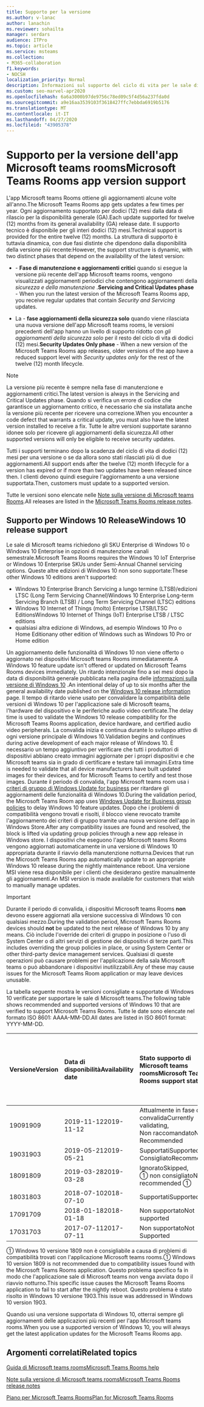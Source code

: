 ```yaml
---
title: Supporto per la versione
ms.author: v-lanac
author: lanachin
ms.reviewer: sohailta
manager: serdars
audience: ITPro
ms.topic: article
ms.service: msteams
ms.collection:
- M365-collaboration
f1.keywords:
- NOCSH
localization_priority: Normal
description: Informazioni sul supporto del ciclo di vita per le sale di Microsoft teams, tra cui la struttura di supporto dinamico e le relative fasi.
ms.custom: seo-marvel-apr2020
ms.openlocfilehash: 6a6a3000b97de9756c78ed09c5f4d56a237fda0d
ms.sourcegitcommit: a9e16aa3539103f3618427ffc7ebbda6919b5176
ms.translationtype: MT
ms.contentlocale: it-IT
ms.lasthandoff: 04/27/2020
ms.locfileid: "43905378"
---
```

# <a name="microsoft-teams-rooms-app-version-support"></a><span data-ttu-id="45d62-103">Supporto per la versione dell'app Microsoft teams rooms</span><span class="sxs-lookup"><span data-stu-id="45d62-103">Microsoft Teams Rooms app version support</span></span>
 
<span data-ttu-id="45d62-104">L'app Microsoft teams Rooms ottiene gli aggiornamenti alcune volte all'anno.</span><span class="sxs-lookup"><span data-stu-id="45d62-104">The Microsoft Teams Rooms app gets updates a few times per year.</span></span> <span data-ttu-id="45d62-105">Ogni aggiornamento supportato per dodici (12) mesi dalla data di rilascio per la disponibilità generale (GA).</span><span class="sxs-lookup"><span data-stu-id="45d62-105">Each update supported for twelve (12) months from its general availability (GA) release date.</span></span> <span data-ttu-id="45d62-106">Il supporto tecnico è disponibile per gli interi dodici (12) mesi.</span><span class="sxs-lookup"><span data-stu-id="45d62-106">Technical support is provided for the entire twelve (12) months.</span></span> <span data-ttu-id="45d62-107">La struttura di supporto è tuttavia dinamica, con due fasi distinte che dipendono dalla disponibilità della versione più recente:</span><span class="sxs-lookup"><span data-stu-id="45d62-107">However, the support structure is dynamic, with two distinct phases that depend on the availability of the latest version:</span></span>

- <span data-ttu-id="45d62-108">\- **Fase di manutenzione e aggiornamenti critici** quando si esegue la versione più recente dell'app Microsoft teams rooms, vengono visualizzati aggiornamenti periodici che contengono aggiornamenti della *sicurezza e della manutenzione* .</span><span class="sxs-lookup"><span data-stu-id="45d62-108">**Servicing and Critical Updates phase** \- When you run the latest version of the Microsoft Teams Rooms app, you receive regular updates that contain *Security and Servicing* updates.</span></span>

- <span data-ttu-id="45d62-109">La \- **fase aggiornamenti della sicurezza solo** quando viene rilasciata una nuova versione dell'app Microsoft teams rooms, le versioni precedenti dell'app hanno un livello di supporto ridotto con *gli aggiornamenti della sicurezza solo* per il resto del ciclo di vita di dodici (12) mesi.</span><span class="sxs-lookup"><span data-stu-id="45d62-109">**Security Updates Only phase** \- When a new version of the Microsoft Teams Rooms app releases, older versions of the app have a reduced support level with *Security updates only* for the rest of the twelve (12) month lifecycle.</span></span>

> [!NOTE]
> <span data-ttu-id="45d62-110">La versione più recente è sempre nella fase di manutenzione e aggiornamenti critici.</span><span class="sxs-lookup"><span data-stu-id="45d62-110">The latest version is always in the Servicing and Critical Updates phase.</span></span> <span data-ttu-id="45d62-111">Quando si verifica un errore di codice che garantisce un aggiornamento critico, è necessario che sia installata anche la versione più recente per ricevere una correzione.</span><span class="sxs-lookup"><span data-stu-id="45d62-111">When you encounter a code defect that warrants a critical update, you must also have the latest version installed to receive a fix.</span></span> <span data-ttu-id="45d62-112">Tutte le altre versioni supportate saranno idonee solo per ricevere gli aggiornamenti della sicurezza.</span><span class="sxs-lookup"><span data-stu-id="45d62-112">All other supported versions will only be eligible to receive security updates.</span></span>

<span data-ttu-id="45d62-113">Tutti i supporti terminano dopo la scadenza del ciclo di vita di dodici (12) mesi per una versione o se da allora sono stati rilasciati più di due aggiornamenti.</span><span class="sxs-lookup"><span data-stu-id="45d62-113">All support ends after the twelve (12) month lifecycle for a version has expired or if more than two updates have been released since then.</span></span> <span data-ttu-id="45d62-114">I clienti devono quindi eseguire l'aggiornamento a una versione supportata.</span><span class="sxs-lookup"><span data-stu-id="45d62-114">Then, customers must update to a supported version.</span></span>

<span data-ttu-id="45d62-115">Tutte le versioni sono elencate nelle [Note sulla versione di Microsoft teams Rooms](rooms-release-note.md).</span><span class="sxs-lookup"><span data-stu-id="45d62-115">All releases are listed in the [Microsoft Teams Rooms release notes](rooms-release-note.md).</span></span>

## <a name="windows-10-release-support"></a><span data-ttu-id="45d62-116">Supporto per Windows 10 Release</span><span class="sxs-lookup"><span data-stu-id="45d62-116">Windows 10 release support</span></span>

<span data-ttu-id="45d62-117">Le sale di Microsoft teams richiedono gli SKU Enterprise di Windows 10 o Windows 10 Enterprise in opzioni di manutenzione canali semestrale.</span><span class="sxs-lookup"><span data-stu-id="45d62-117">Microsoft Teams Rooms requires the  Windows 10 IoT Enterprise or Windows 10 Enterprise SKUs under Semi-Annual Channel servicing options.</span></span> <span data-ttu-id="45d62-118">Queste altre edizioni di Windows 10 non sono supportate:</span><span class="sxs-lookup"><span data-stu-id="45d62-118">These other Windows 10 editions aren't supported:</span></span>

- <span data-ttu-id="45d62-119">Windows 10 Enterprise Branch Servicing a lungo termine (LTSB)/edizioni LTSC (Long Term Servicing Channel)</span><span class="sxs-lookup"><span data-stu-id="45d62-119">Windows 10 Enterprise Long-term Servicing Branch (LTSB) / Long Term Servicing Channel (LTSC) editions</span></span>
- <span data-ttu-id="45d62-120">Windows 10 Internet of Things (molto) Enterprise LTSB/LTSC Editions</span><span class="sxs-lookup"><span data-stu-id="45d62-120">Windows 10 Internet of Things (IoT) Enterprise LTSB / LTSC editions</span></span>
- <span data-ttu-id="45d62-121">qualsiasi altra edizione di Windows, ad esempio Windows 10 Pro o Home Edition</span><span class="sxs-lookup"><span data-stu-id="45d62-121">any other edition of Windows such as Windows 10 Pro or Home edition</span></span>

<span data-ttu-id="45d62-122">Un aggiornamento delle funzionalità di Windows 10 non viene offerto o aggiornato nei dispositivi Microsoft teams Rooms immediatamente.</span><span class="sxs-lookup"><span data-stu-id="45d62-122">A Windows 10 feature update isn't offered or updated on Microsoft Teams Rooms devices immediately.</span></span> <span data-ttu-id="45d62-123">Un ritardo intenzionale fino a sei mesi dopo la data di disponibilità generale pubblicata nella pagina delle [informazioni sulla versione di Windows 10](https://docs.microsoft.com/windows/release-information/) .</span><span class="sxs-lookup"><span data-stu-id="45d62-123">An intentional delay of up to six months after the general availability date published on the [Windows 10 release information](https://docs.microsoft.com/windows/release-information/) page.</span></span> <span data-ttu-id="45d62-124">Il tempo di ritardo viene usato per convalidare la compatibilità delle versioni di Windows 10 per l'applicazione sale di Microsoft teams, l'hardware del dispositivo e le periferiche audio video certificate.</span><span class="sxs-lookup"><span data-stu-id="45d62-124">The delay time is used to validate the Windows 10 release compatibility for the Microsoft Teams Rooms application, device hardware, and certified audio video peripherals.</span></span> <span data-ttu-id="45d62-125">La convalida inizia e continua durante lo sviluppo attivo di ogni versione principale di Windows 10.</span><span class="sxs-lookup"><span data-stu-id="45d62-125">Validation begins and continues during active development of each major release of Windows 10.</span></span> <span data-ttu-id="45d62-126">È necessario un tempo aggiuntivo per verificare che tutti i produttori di dispositivi abbiano creato immagini aggiornate per i propri dispositivi e che Microsoft teams sia in grado di certificare e testare tali immagini.</span><span class="sxs-lookup"><span data-stu-id="45d62-126">Extra time is needed to validate that all device manufacturers have built updated images for their devices, and for Microsoft Teams to certify and test those images.</span></span> <span data-ttu-id="45d62-127">Durante il periodo di convalida, l'app Microsoft teams room usa i [criteri di gruppo di Windows Update for business](https://docs.microsoft.com/windows/deployment/update/waas-manage-updates-wufb) per ritardare gli aggiornamenti delle funzionalità di Windows 10.</span><span class="sxs-lookup"><span data-stu-id="45d62-127">During the validation period, the Microsoft Teams Room app  uses  [Windows Update for Business group policies](https://docs.microsoft.com/windows/deployment/update/waas-manage-updates-wufb) to delay Windows 10 feature updates.</span></span> <span data-ttu-id="45d62-128">Dopo che i problemi di compatibilità vengono trovati e risolti, il blocco viene revocato tramite l'aggiornamento dei criteri di gruppo tramite una nuova versione dell'app in Windows Store.</span><span class="sxs-lookup"><span data-stu-id="45d62-128">After any compatibility issues are found and resolved, the block is lifted via updating group policies through a new app release in Windows store.</span></span> <span data-ttu-id="45d62-129">I dispositivi che eseguono l'app Microsoft teams Rooms vengono aggiornati automaticamente in una versione di Windows 10 appropriata durante il riavvio della manutenzione notturna.</span><span class="sxs-lookup"><span data-stu-id="45d62-129">Devices that run the Microsoft Teams Rooms app automatically update to an appropriate Windows 10 release during the nightly maintenance reboot.</span></span> <span data-ttu-id="45d62-130">Una versione MSI viene resa disponibile per i clienti che desiderano gestire manualmente gli aggiornamenti.</span><span class="sxs-lookup"><span data-stu-id="45d62-130">An MSI version is made available for customers that wish to manually manage updates.</span></span>  

> [!IMPORTANT]
> <span data-ttu-id="45d62-131">Durante il periodo di convalida, i dispositivi Microsoft teams Rooms **non** devono essere aggiornati alla versione successiva di Windows 10 con qualsiasi mezzo.</span><span class="sxs-lookup"><span data-stu-id="45d62-131">During the validation period, Microsoft Teams Rooms devices should **not** be updated to the next release of Windows 10 by any means.</span></span> <span data-ttu-id="45d62-132">Ciò include l'override dei criteri di gruppo in posizione o l'uso di System Center o di altri servizi di gestione dei dispositivi di terze parti.</span><span class="sxs-lookup"><span data-stu-id="45d62-132">This includes overriding the group policies in place, or using System Center or other third-party device management services.</span></span> <span data-ttu-id="45d62-133">Qualsiasi di queste operazioni può causare problemi per l'applicazione della sala Microsoft teams o può abbandonare i dispositivi inutilizzabili.</span><span class="sxs-lookup"><span data-stu-id="45d62-133">Any of these may cause issues for the Microsoft Teams Room application or may leave devices unusable.</span></span>  

<span data-ttu-id="45d62-134">La tabella seguente mostra le versioni consigliate e supportate di Windows 10 verificate per supportare le sale di Microsoft teams.</span><span class="sxs-lookup"><span data-stu-id="45d62-134">The following table shows recommended and supported versions of Windows 10 that are verified to support Microsoft Teams Rooms.</span></span> <span data-ttu-id="45d62-135">Tutte le date sono elencate nel formato ISO 8601: AAAA-MM-DD.</span><span class="sxs-lookup"><span data-stu-id="45d62-135">All dates are listed in ISO 8601 format: YYYY-MM-DD.</span></span>

|<span data-ttu-id="45d62-136">Versione</span><span class="sxs-lookup"><span data-stu-id="45d62-136">Version</span></span>  |<span data-ttu-id="45d62-137">Data di disponibilità</span><span class="sxs-lookup"><span data-stu-id="45d62-137">Availability date</span></span>   |<span data-ttu-id="45d62-138">Stato supporto di Microsoft teams rooms</span><span class="sxs-lookup"><span data-stu-id="45d62-138">Microsoft Teams Rooms support status</span></span>   |<span data-ttu-id="45d62-139">Versione minima dell'applicazione di Microsoft teams rooms</span><span class="sxs-lookup"><span data-stu-id="45d62-139">Microsoft Teams Rooms Minimum application version</span></span> | <span data-ttu-id="45d62-140">Build del sistema operativo consigliata</span><span class="sxs-lookup"><span data-stu-id="45d62-140">Recommended OS build</span></span>  |
|:---  |:---       |:---                                  |:---     |:---     |
| <span data-ttu-id="45d62-141">1909</span><span class="sxs-lookup"><span data-stu-id="45d62-141">1909</span></span> |<span data-ttu-id="45d62-142">2019-11-12</span><span class="sxs-lookup"><span data-stu-id="45d62-142">2019-11-12</span></span> |<span data-ttu-id="45d62-143">Attualmente in fase di convalida</span><span class="sxs-lookup"><span data-stu-id="45d62-143">Currently validating,</span></span> <br/><span data-ttu-id="45d62-144">Non raccomandato</span><span class="sxs-lookup"><span data-stu-id="45d62-144">Not Recommended</span></span>|<span data-ttu-id="45d62-145">&#x2014;</span><span class="sxs-lookup"><span data-stu-id="45d62-145">&#x2014;</span></span> |<span data-ttu-id="45d62-146">&#x2014;</span><span class="sxs-lookup"><span data-stu-id="45d62-146">&#x2014;</span></span> |
| <span data-ttu-id="45d62-147">1903</span><span class="sxs-lookup"><span data-stu-id="45d62-147">1903</span></span> |<span data-ttu-id="45d62-148">2019-05-21</span><span class="sxs-lookup"><span data-stu-id="45d62-148">2019-05-21</span></span> |<span data-ttu-id="45d62-149">Supportati</span><span class="sxs-lookup"><span data-stu-id="45d62-149">Supported,</span></span> <br/><span data-ttu-id="45d62-150">Consigliato</span><span class="sxs-lookup"><span data-stu-id="45d62-150">Recommended</span></span>  |<span data-ttu-id="45d62-151">4.2.4.0</span><span class="sxs-lookup"><span data-stu-id="45d62-151">4.2.4.0</span></span> |<span data-ttu-id="45d62-152">18362,356</span><span class="sxs-lookup"><span data-stu-id="45d62-152">18362.356</span></span> |
| <span data-ttu-id="45d62-153">1809</span><span class="sxs-lookup"><span data-stu-id="45d62-153">1809</span></span> |<span data-ttu-id="45d62-154">2019-03-28</span><span class="sxs-lookup"><span data-stu-id="45d62-154">2019-03-28</span></span> |<span data-ttu-id="45d62-155">Ignorato</span><span class="sxs-lookup"><span data-stu-id="45d62-155">Skipped,</span></span> <br/><span data-ttu-id="45d62-156">&#x2780; non consigliato</span><span class="sxs-lookup"><span data-stu-id="45d62-156">Not recommended &#x2780;</span></span>|<span data-ttu-id="45d62-157">&#x2014;</span><span class="sxs-lookup"><span data-stu-id="45d62-157">&#x2014;</span></span> |<span data-ttu-id="45d62-158">&#x2014;</span><span class="sxs-lookup"><span data-stu-id="45d62-158">&#x2014;</span></span> |
| <span data-ttu-id="45d62-159">1803</span><span class="sxs-lookup"><span data-stu-id="45d62-159">1803</span></span> |<span data-ttu-id="45d62-160">2018-07-10</span><span class="sxs-lookup"><span data-stu-id="45d62-160">2018-07-10</span></span> |<span data-ttu-id="45d62-161">Supportati</span><span class="sxs-lookup"><span data-stu-id="45d62-161">Supported</span></span>                             |<span data-ttu-id="45d62-162">4.1.22.0</span><span class="sxs-lookup"><span data-stu-id="45d62-162">4.1.22.0</span></span> |<span data-ttu-id="45d62-163">17134,191</span><span class="sxs-lookup"><span data-stu-id="45d62-163">17134.191</span></span>|
| <span data-ttu-id="45d62-164">1709</span><span class="sxs-lookup"><span data-stu-id="45d62-164">1709</span></span> |<span data-ttu-id="45d62-165">2018-01-18</span><span class="sxs-lookup"><span data-stu-id="45d62-165">2018-01-18</span></span> |<span data-ttu-id="45d62-166">Non supportato</span><span class="sxs-lookup"><span data-stu-id="45d62-166">Not supported</span></span>                         |<span data-ttu-id="45d62-167">&#x2014;</span><span class="sxs-lookup"><span data-stu-id="45d62-167">&#x2014;</span></span> |<span data-ttu-id="45d62-168">&#x2014;</span><span class="sxs-lookup"><span data-stu-id="45d62-168">&#x2014;</span></span> |
| <span data-ttu-id="45d62-169">1703</span><span class="sxs-lookup"><span data-stu-id="45d62-169">1703</span></span> |<span data-ttu-id="45d62-170">2017-07-11</span><span class="sxs-lookup"><span data-stu-id="45d62-170">2017-07-11</span></span> |<span data-ttu-id="45d62-171">Non supportato</span><span class="sxs-lookup"><span data-stu-id="45d62-171">Not Supported</span></span>                         |<span data-ttu-id="45d62-172">&#x2014;</span><span class="sxs-lookup"><span data-stu-id="45d62-172">&#x2014;</span></span> |<span data-ttu-id="45d62-173">&#x2014;</span><span class="sxs-lookup"><span data-stu-id="45d62-173">&#x2014;</span></span> |

<span data-ttu-id="45d62-174">&#x2780; Windows 10 versione 1809 non è consigliabile a causa di problemi di compatibilità trovati con l'applicazione Microsoft teams rooms.</span><span class="sxs-lookup"><span data-stu-id="45d62-174">&#x2780; Windows 10 version 1809 is not recommended due to compatibility issues found with the Microsoft Teams Rooms application.</span></span> <span data-ttu-id="45d62-175">Questo problema specifico fa in modo che l'applicazione sale di Microsoft teams non venga avviata dopo il riavvio notturno.</span><span class="sxs-lookup"><span data-stu-id="45d62-175">This specific issue causes the Microsoft Teams Rooms application to fail to start after the nightly reboot.</span></span> <span data-ttu-id="45d62-176">Questo problema è stato risolto in Windows 10 versione 1903.</span><span class="sxs-lookup"><span data-stu-id="45d62-176">This issue was addressed in  Windows 10 version 1903.</span></span>  

<span data-ttu-id="45d62-177">Quando usi una versione supportata di Windows 10, otterrai sempre gli aggiornamenti delle applicazioni più recenti per l'app Microsoft teams rooms.</span><span class="sxs-lookup"><span data-stu-id="45d62-177">When you use a supported version of Windows 10, you will always get the latest application updates for the Microsoft Teams Rooms app.</span></span>  

## <a name="related-topics"></a><span data-ttu-id="45d62-178">Argomenti correlati</span><span class="sxs-lookup"><span data-stu-id="45d62-178">Related topics</span></span>

[<span data-ttu-id="45d62-179">Guida di Microsoft teams rooms</span><span class="sxs-lookup"><span data-stu-id="45d62-179">Microsoft Teams Rooms help</span></span>](https://support.office.com/article/Skype-Room-Systems-version-2-help-e667f40e-5aab-40c1-bd68-611fe0002ba2)

[<span data-ttu-id="45d62-180">Note sulla versione di Microsoft teams rooms</span><span class="sxs-lookup"><span data-stu-id="45d62-180">Microsoft Teams Rooms release notes</span></span>](rooms-release-note.md)

[<span data-ttu-id="45d62-181">Piano per Microsoft Teams Rooms</span><span class="sxs-lookup"><span data-stu-id="45d62-181">Plan for Microsoft Teams Rooms</span></span>](rooms-plan.md)

